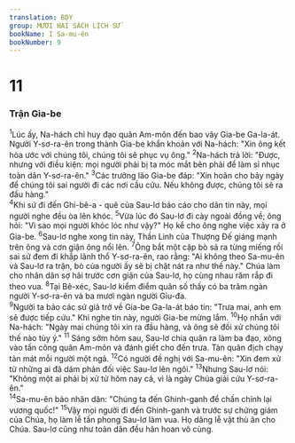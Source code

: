 ```yaml
---
translation: BDY
group: MƯƠI HAI SÁCH LỊCH SỬ
bookName: I Sa-mu-ên 
bookNumber: 9
---
```


<div class="title"><h1>11</h1><h3>Trận Gia-be</h3></div>
<span class="verse 1sa_11_1"><sup>1</sup>Lúc ấy, Na-hách chỉ huy đạo quân Am-môn đến bao vây Gia-be Ga-la-át. Người Y-sơ-ra-ên trong thành Gia-be khẩn khoản với Na-hách: &#34;Xin ông kết hòa ước với chúng tôi, chúng tôi sẽ phục vụ ông.&#34; </span>
<span class="verse 1sa_11_2"><sup>2</sup>Na-hách trả lời: &#34;Được, nhưng với điều kiện: mọi người phải bị ta móc mắt bên phải để làm sỉ nhục toàn dân Y-sơ-ra-ên.&#34; </span>
<span class="verse 1sa_11_3"><sup>3</sup>Các trưởng lão Gia-be đáp: &#34;Xin hoãn cho bảy ngày để chúng tôi sai người đi các nơi cầu cứu. Nếu không được, chúng tôi sẽ ra đầu hàng.&#34;<br/></span>
<span class="verse 1sa_11_4"><sup>4</sup>Khi sứ đi đến Ghi-bê-a - quê của Sau-lơ báo cáo cho dân tin này, mọi người nghe đều òa lên khóc. </span>
<span class="verse 1sa_11_5"><sup>5</sup>Vừa lúc đó Sau-lơ đi cày ngoài đồng về; ông hỏi: &#34;Vì sao mọi người khóc lóc như vậy?&#34; Họ kể cho ông nghe việc xảy ra ở Gia-be. </span>
<span class="verse 1sa_11_6"><sup>6</sup>Sau-lơ nghe xong tin này, Thần Linh của Thượng Đế giáng mạnh trên ông và cơn giận ông nổi lên. </span>
<span class="verse 1sa_11_7"><sup>7</sup>Ông bắt một cặp bò sả ra từng miếng rồi sai sứ đem đi khắp lãnh thổ Y-sơ-ra-ên, rao rằng: &#34;Ai không theo Sa-mu-ên và Sau-lơ ra trận, bò của người ấy sẽ bị chặt nát ra như thế này.&#34; Chúa làm cho nhân dân sợ hãi trước cơn giận của Sau-lơ, họ cùng nhau răm rắp đi theo vua. </span>
<span class="verse 1sa_11_8"><sup>8</sup>Tại Bê-xéc, Sau-lơ kiểm điểm quân số thấy có ba trăm ngàn người Y-sơ-ra-ên và ba mươi ngàn người Giu-đa.<br/></span>
<span class="verse 1sa_11_9"><sup>9</sup>Người ta bảo các sứ giả trở về Gia-be Ga-la-át báo tin: &#34;Trưa mai, anh em sẽ được tiếp cứu.&#34; Khi nghe tin này, người Gia-be mừng lắm. </span>
<span class="verse 1sa_11_10"><sup>10</sup>Họ nhắn với Na-hách: &#34;Ngày mai chúng tôi xin ra đầu hàng, và ông sẽ đối xử chúng tôi thế nào tùy ý.&#34;</span>
<span class="verse 1sa_11_11"><sup>11</sup> Sáng sớm hôm sau, Sau-lơ chia quân ra làm ba đạo, xông vào tấn công quân Am-môn và đánh giết cho đến trưa. Tàn quân địch chạy tản mát mỗi người một ngả. </span>
<span class="verse 1sa_11_12"><sup>12</sup>Có người đề nghị với Sa-mu-ên: &#34;Xin đem xử tử những ai đã dám phản đối việc Sau-lơ lên ngôi.&#34; </span>
<span class="verse 1sa_11_13"><sup>13</sup>Nhưng Sau-lơ nói: &#34;Không một ai phải bị xử tử hôm nay cả, vì là ngày Chúa giải cứu Y-sơ-ra-ên.&#34;<br/></span>
<span class="verse 1sa_11_14"><sup>14</sup>Sa-mu-ên bảo nhân dân: &#34;Chúng ta đến Ghinh-ganh để chấn chỉnh lại vương quốc!&#34; </span>
<span class="verse 1sa_11_15"><sup>15</sup>Vậy mọi người đi đến Ghinh-ganh và trước sự chứng giám của Chúa, họ làm lễ tấn phong Sau-lơ làm vua. Họ dâng lễ vật thù ân cho Chúa. Sau-lơ cũng như toàn dân đều hân hoan vô cùng.</span>
